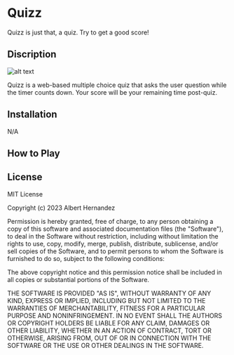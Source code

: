 # Quizz

Quizz is just that, a quiz. Try to get a good score!

## Discription

![alt text](https://github.com/AlWesson/Quizz/Assets/images/SC_1.png?raw=true)

Quizz is a web-based multiple choice quiz that asks the user question while the timer counts down. Your score will be your remaining time post-quiz.

## Installation

N/A

## How to Play



## License

MIT License

Copyright (c) 2023 Albert Hernandez

Permission is hereby granted, free of charge, to any person obtaining a copy of this software and associated documentation files (the "Software"), to deal in the Software without restriction, including without limitation the rights to use, copy, modify, merge, publish, distribute, sublicense, and/or sell copies of the Software, and to permit persons to whom the Software is furnished to do so, subject to the following conditions:

The above copyright notice and this permission notice shall be included in all copies or substantial portions of the Software.

THE SOFTWARE IS PROVIDED "AS IS", WITHOUT WARRANTY OF ANY KIND, EXPRESS OR IMPLIED, INCLUDING BUT NOT LIMITED TO THE WARRANTIES OF MERCHANTABILITY, FITNESS FOR A PARTICULAR PURPOSE AND NONINFRINGEMENT. IN NO EVENT SHALL THE AUTHORS OR COPYRIGHT HOLDERS BE LIABLE FOR ANY CLAIM, DAMAGES OR OTHER LIABILITY, WHETHER IN AN ACTION OF CONTRACT, TORT OR OTHERWISE, ARISING FROM, OUT OF OR IN CONNECTION WITH THE SOFTWARE OR THE USE OR OTHER DEALINGS IN THE SOFTWARE.